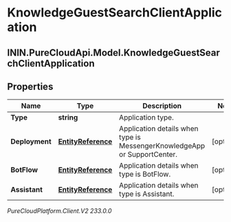 # KnowledgeGuestSearchClientApplication

## ININ.PureCloudApi.Model.KnowledgeGuestSearchClientApplication

## Properties

|Name | Type | Description | Notes|
|------------ | ------------- | ------------- | -------------|
| **Type** | **string** | Application type. | |
| **Deployment** | [**EntityReference**](EntityReference) | Application details when type is MessengerKnowledgeApp or SupportCenter. | [optional] |
| **BotFlow** | [**EntityReference**](EntityReference) | Application details when type is BotFlow. | [optional] |
| **Assistant** | [**EntityReference**](EntityReference) | Application details when type is Assistant. | [optional] |



_PureCloudPlatform.Client.V2 233.0.0_
